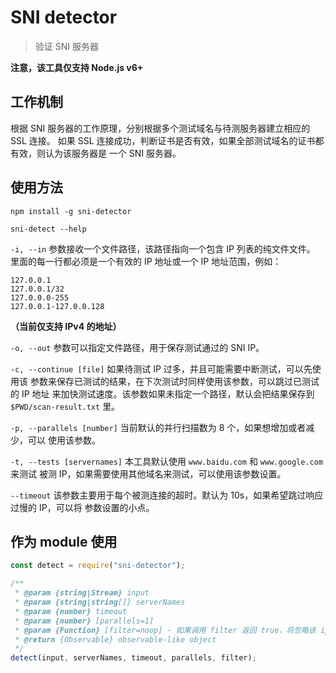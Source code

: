 # SNI detector

> 验证 SNI 服务器

**注意，该工具仅支持 Node.js v6+**


## 工作机制

根据 SNI 服务器的工作原理，分别根据多个测试域名与待测服务器建立相应的 SSL 连接。
如果 SSL 连接成功，判断证书是否有效，如果全部测试域名的证书都有效，则认为该服务器是
一个 SNI 服务器。


## 使用方法

```shell
npm install -g sni-detector

sni-detect --help
```

`-i, --in` 参数接收一个文件路径，该路径指向一个包含 IP 列表的纯文件文件。
里面的每一行都必须是一个有效的 IP 地址或一个 IP 地址范围，例如：

```
127.0.0.1
127.0.0.1/32
127.0.0.0-255
127.0.0.1-127.0.0.128
```

**（当前仅支持 IPv4 的地址）**

`-o, --out` 参数可以指定文件路径，用于保存测试通过的 SNI IP。

`-c, --continue [file]` 如果待测试 IP 过多，并且可能需要中断测试，可以先使用该
参数来保存已测试的结果，在下次测试时同样使用该参数，可以跳过已测试的 IP 地址
来加快测试速度。该参数如果未指定一个路径，默认会把结果保存到 `$PWD/scan-result.txt` 里。

`-p, --parallels [number]` 当前默认的并行扫描数为 8 个，如果想增加或者减少，可以
使用该参数。

`-t, --tests [servernames]` 本工具默认使用 `www.baidu.com` 和 `www.google.com` 来测试
被测 IP，如果需要使用其他域名来测试，可以使用该参数设置。

`--timeout` 该参数主要用于每个被测连接的超时。默认为 10s，如果希望跳过响应过慢的 IP，可以将
参数设置的小点。



## 作为 module 使用

```javascript
const detect = require("sni-detector");

/**
 * @param {string|Stream} input
 * @param {string|string[]} serverNames
 * @param {number} timeout
 * @param {number} [parallels=1]
 * @param {Function} [filter=noop] - 如果调用 filter 返回 true，将忽略该 ip
 * @return {Observable} observable-like object
 */
detect(input, serverNames, timeout, parallels, filter);
```
